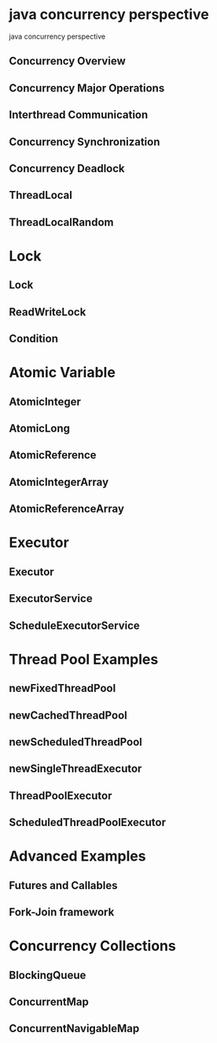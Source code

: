 java concurrency perspective
============================

java concurrency perspective

## Concurrency Overview

## Concurrency Major Operations

## Interthread Communication

## Concurrency Synchronization

## Concurrency Deadlock

## ThreadLocal

## ThreadLocalRandom

# Lock

## Lock

## ReadWriteLock

## Condition

# Atomic Variable

## AtomicInteger

## AtomicLong

## AtomicReference

## AtomicIntegerArray

## AtomicReferenceArray

# Executor
 
## Executor 

## ExecutorService 

## ScheduleExecutorService

# Thread Pool Examples

## newFixedThreadPool

## newCachedThreadPool

## newScheduledThreadPool

## newSingleThreadExecutor

## ThreadPoolExecutor

## ScheduledThreadPoolExecutor

# Advanced Examples

## Futures and Callables

## Fork-Join framework

# Concurrency Collections

## BlockingQueue

## ConcurrentMap

## ConcurrentNavigableMap
